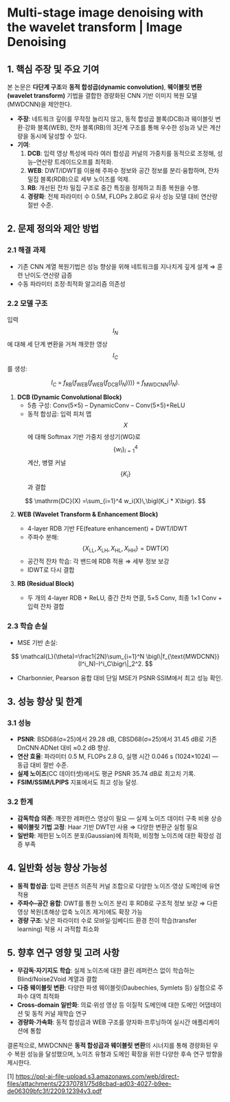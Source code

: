 # Multi-stage image denoising with the wavelet transform | Image Denoising

## 1. 핵심 주장 및 주요 기여  
본 논문은 **다단계 구조**와 **동적 합성곱(dynamic convolution)**, **웨이블릿 변환(wavelet transform)** 기법을 결합한 경량화된 CNN 기반 이미지 복원 모델(MWDCNN)을 제안한다.  
- **주장**: 네트워크 깊이를 무작정 늘리지 않고, 동적 합성곱 블록(DCB)과 웨이블릿 변환·강화 블록(WEB), 잔차 블록(RB)의 3단계 구조를 통해 우수한 성능과 낮은 계산량을 동시에 달성할 수 있다.  
- **기여**:  
  1. **DCB**: 입력 영상 특성에 따라 여러 합성곱 커널의 가중치를 동적으로 조정해, 성능–연산량 트레이드오프를 최적화.  
  2. **WEB**: DWT/IDWT를 이용해 주파수 정보와 공간 정보를 분리·융합하며, 잔차 밀집 블록(RDB)으로 세부 노이즈를 억제.  
  3. **RB**: 개선된 잔차 밀집 구조로 중간 특징을 정제하고 최종 복원을 수행.  
  4. **경량화**: 전체 파라미터 수 0.5M, FLOPs 2.8G로 유사 성능 모델 대비 연산량 절반 수준.  

## 2. 문제 정의와 제안 방법  
### 2.1 해결 과제  
- 기존 CNN 계열 복원기법은 성능 향상을 위해 네트워크를 지나치게 깊게 설계 ⇒ 훈련 난이도·연산량 급증  
- 수동 파라미터 조정·최적화 알고리즘 의존성  

### 2.2 모델 구조  
입력 $$I_N$$에 대해 세 단계 변환을 거쳐 깨끗한 영상 $$I_C$$를 생성:  

$$
I_C \;=\; f_{\text{RB}}\bigl(f_{\text{WEB}}(f_{\text{WEB}}(f_{\text{DCB}}(I_N)))\bigr)
\;=\;f_{\text{MWDCNN}}(I_N).
$$

1. **DCB (Dynamic Convolutional Block)**  
   - 5층 구성: Conv(5×5) – DynamicConv – Conv(5×5)+ReLU  
   - 동적 합성곱: 입력 피처 맵 $$X$$에 대해 Softmax 기반 가중치 생성기(WG)로 $$\{w_i\}_{i=1}^4$$ 계산, 병렬 커널 $$\{K_i\}$$과 결합
   
$$
     \mathrm{DC}(X)
     =\sum_{i=1}^4 w_i(X)\,\bigl(K_i * X\bigr).
$$

2. **WEB (Wavelet Transform & Enhancement Block)**  
   - 4-layer RDB 기반 FE(feature enhancement) + DWT/IDWT  
   - 주파수 분해:  
     $$\{X_{\mathrm{LL}},X_{\mathrm{LH}},X_{\mathrm{HL}},X_{\mathrm{HH}}\}= \mathrm{DWT}(X)$$  
   - 공간적 잔차 학습: 각 밴드에 RDB 적용 ⇒ 세부 정보 보강  
   - IDWT로 다시 결합  

3. **RB (Residual Block)**  
   - 두 개의 4-layer RDB + ReLU, 중간 잔차 연결, 5×5 Conv, 최종 1×1 Conv + 입력 잔차 결합  

### 2.3 학습 손실  
- MSE 기반 손실:

$$
  \mathcal{L}(\theta)=\frac1{2N}\sum_{i=1}^N \bigl\|f_{\text{MWDCNN}}(I^i_N)-I^i_C\bigr\|_2^2.
  $$
   
- Charbonnier, Pearson 융합 대비 단일 MSE가 PSNR·SSIM에서 최고 성능 확인.

## 3. 성능 향상 및 한계  
### 3.1 성능  
- **PSNR**: BSD68(σ=25)에서 29.28 dB, CBSD68(σ=25)에서 31.45 dB로 기존 DnCNN·ADNet 대비 ≈0.2 dB 향상.  
- **연산 효율**: 파라미터 0.5 M, FLOPs 2.8 G, 실행 시간 0.046 s (1024×1024) — 동급 대비 절반 수준.  
- **실제 노이즈**(CC 데이터셋)에서도 평균 PSNR 35.74 dB로 최고치 기록.  
- **FSIM/SSIM/LPIPS** 지표에서도 최고 성능 달성.  

### 3.2 한계  
- **감독학습 의존**: 깨끗한 레퍼런스 영상이 필요 — 실제 노이즈 데이터 구축 비용 상승  
- **웨이블릿 기법 고정**: Haar 기반 DWT만 사용 ⇒ 다양한 변환군 실험 필요  
- **일반화**: 제한된 노이즈 분포(Gaussian)에 최적화, 비정형 노이즈에 대한 확장성 검증 부족  

## 4. 일반화 성능 향상 가능성  
- **동적 합성곱**: 입력 콘텐츠 의존적 커널 조합으로 다양한 노이즈·영상 도메인에 유연 적용  
- **주파수–공간 융합**: DWT를 통한 노이즈 분리 후 RDB로 구조적 정보 보강 ⇒ 다른 영상 복원(초해상·압축 노이즈 제거)에도 확장 가능  
- **경량 구조**: 낮은 파라미터 수로 모바일·임베디드 환경 전이 학습(transfer learning) 적용 시 과적합 최소화  

## 5. 향후 연구 영향 및 고려 사항  
- **무감독·자기지도 학습**: 실제 노이즈에 대한 클린 레퍼런스 없이 학습하는 Blind/Noise2Void 계열과 결합  
- **다중 웨이블릿 변환**: 다양한 파생 웨이블릿(Daubechies, Symlets 등) 실험으로 주파수 대역 최적화  
- **Cross-domain 일반화**: 의료·위성 영상 등 이질적 도메인에 대한 도메인 어댑테이션 및 동적 커널 재학습 연구  
- **경량화·가속화**: 동적 합성곱과 WEB 구조를 양자화·프루닝하여 실시간 애플리케이션에 통합  

결론적으로, MWDCNN은 **동적 합성곱과 웨이블릿 변환**의 시너지를 통해 경량화된 우수 복원 성능을 달성했으며, 노이즈 유형과 도메인 확장을 위한 다양한 후속 연구 방향을 제시한다.

[1] https://ppl-ai-file-upload.s3.amazonaws.com/web/direct-files/attachments/22370781/75d8cbad-ad03-4027-b9ee-de06309bfc3f/2209.12394v3.pdf

